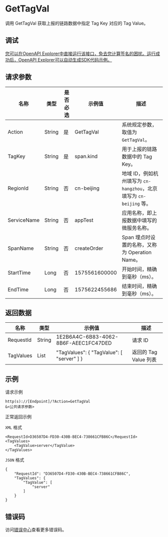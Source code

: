 # GetTagVal

调用 GetTagVal 获取上报的链路数据中指定 Tag Key 对应的 Tag Value。

## 调试

[您可以在OpenAPI Explorer中直接运行该接口，免去您计算签名的困扰。运行成功后，OpenAPI Explorer可以自动生成SDK代码示例。](https://api.aliyun.com/#product=xtrace&api=GetTagVal&type=RPC&version=2019-08-08)

## 请求参数

|名称|类型|是否必选|示例值|描述|
|--|--|----|---|--|
|Action|String|是|GetTagVal|系统规定参数，取值为 `GetTagVal`。 |
|TagKey|String|是|span.kind|用于上报的链路数据中的 Tag Key。 |
|RegionId|String|否|cn-beijing|地域 ID，例如杭州填写为 `cn-hangzhou`，北京填写为 `cn-beijing` 等。 |
|ServiceName|String|否|appTest|应用名称，即上报数据中填写的微服务名称。 |
|SpanName|String|否|createOrder|Span 埋点时设置的名称，又称为 Operation Name。 |
|StartTime|Long|否|1575561600000|开始时间，精确到毫秒（ms）。 |
|EndTime|Long|否|1575622455686|结束时间，精确到毫秒（ms）。 |

## 返回数据

|名称|类型|示例值|描述|
|--|--|---|--|
|RequestId|String|1E2B6A4C-6B83-4062-8B6F-AEEC1FC47DED|请求 ID |
|TagValues|List|"TagValues": \{ "TagValue": \[ "server" \] \}|返回的 Tag Value 列表 |

## 示例

请求示例

```
http(s)://[Endpoint]/?Action=GetTagVal
&<公共请求参数>
```

正常返回示例

`XML` 格式

```
<RequestId>D36507D4-FD30-430B-BEC4-738661CFB86C</RequestId>
<TagValues>
    <TagValue>server</TagValue>
</TagValues>
```

`JSON` 格式

```
{
	"RequestId": "D36507D4-FD30-430B-BEC4-738661CFB86C",
	"TagValues": {
		"TagValue": [
			"server"
		]
	}
}
```

## 错误码

访问[错误中心](https://error-center.alibabacloud.com/status/product/xtrace)查看更多错误码。

